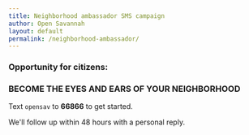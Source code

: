 ```yaml
---
title: Neighborhood ambassador SMS campaign
author: Open Savannah
layout: default
permalink: /neighborhood-ambassador/
---
```


### Opportunity for citizens:
<h3><strong> BECOME THE EYES AND EARS OF YOUR NEIGHBORHOOD</strong></h3>


Text `opensav` to <strong>66866</strong> to get started.

We'll follow up within 48 hours with a personal reply.